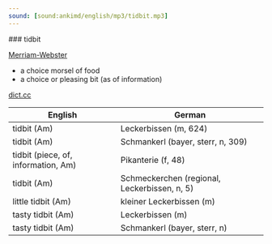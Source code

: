 ```yaml
---
sound: [sound:ankimd/english/mp3/tidbit.mp3]
---
```


\### tidbit

[Merriam-Webster](https://www.merriam-webster.com/dictionary/tidbit)

- a choice morsel of food
- a choice or pleasing bit (as of information)

[dict.cc](https://www.dict.cc/tidbit)

| English        | German       |
| -------------- | ------------ |
| tidbit (Am) | Leckerbissen (m, 624) |
| tidbit (Am) | Schmankerl (bayer, sterr, n, 309) |
| tidbit (piece, of, information, Am) | Pikanterie (f, 48) |
| tidbit (Am) | Schmeckerchen (regional, Leckerbissen, n, 5) |
| little tidbit (Am) | kleiner Leckerbissen (m) |
| tasty tidbit (Am) | Leckerbissen (m) |
| tasty tidbit (Am) | Schmankerl (bayer, sterr, n) |
